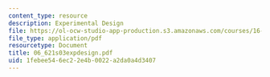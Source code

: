 ```yaml
---
content_type: resource
description: Experimental Design
file: https://ol-ocw-studio-app-production.s3.amazonaws.com/courses/16-621-experimental-projects-i-spring-2003/1febee546ec22e4b0022a2da0a4d3407_06_621s03expdesign.pdf
file_type: application/pdf
resourcetype: Document
title: 06_621s03expdesign.pdf
uid: 1febee54-6ec2-2e4b-0022-a2da0a4d3407
---
```

